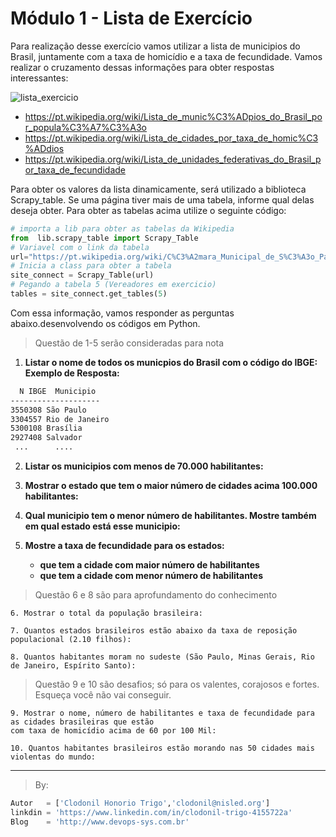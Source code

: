 Módulo 1 - Lista de Exercício
=========

Para realização desse exercício vamos utilizar a lista de municipios do Brasil, juntamente com a taxa de homicídio e a taxa de fecundidade. Vamos realizar o cruzamento dessas informações para obter respostas interessantes:

![lista_exercicio](https://github.com/clodonil/curso_python/blob/master/Imagens/m1_exercicio.JPG)

* https://pt.wikipedia.org/wiki/Lista_de_munic%C3%ADpios_do_Brasil_por_popula%C3%A7%C3%A3o
* https://pt.wikipedia.org/wiki/Lista_de_cidades_por_taxa_de_homic%C3%ADdios
* https://pt.wikipedia.org/wiki/Lista_de_unidades_federativas_do_Brasil_por_taxa_de_fecundidade

Para obter os valores da lista dinamicamente, será utilizado a biblioteca Scrapy_table. Se uma página tiver mais de uma tabela, informe qual delas deseja obter. Para obter as tabelas acima utilize o seguinte código:

```python
# importa a lib para obter as tabelas da Wikipedia
from  lib.scrapy_table import Scrapy_Table
# Variavel com o link da tabela
url="https://pt.wikipedia.org/wiki/C%C3%A2mara_Municipal_de_S%C3%A3o_Paulo"
# Inicia a class para obter a tabela
site_connect = Scrapy_Table(url)
# Pegando a tabela 5 (Vereadores em exercicio)
tables = site_connect.get_tables(5)
```

Com essa informação, vamos responder as perguntas abaixo.desenvolvendo os códigos em Python.

> Questão de 1-5 serão consideradas para nota

1. **Listar o nome de todos os municpios do Brasil com o código do IBGE:**
__Exemplo de Resposta:__
```sh
  N IBGE  Municipio
--------------------
3550308	São Paulo
3304557	Rio de Janeiro	
5300108	Brasília	
2927408	Salvador
 ...      ....
 ```

2. **Listar os municipios com menos de 70.000 habilitantes:**
   
3. **Mostrar o estado que tem o maior número de cidades acima 100.000 habilitantes:**

4. **Qual municipio tem o menor número de habilitantes. Mostre também em qual estado está esse municipio:**
	
5. **Mostre a taxa de fecundidade para os estados:**
     - **que tem a cidade com maior número de habilitantes**
     - **que tem a cidade com menor número de habilitantes**

> Questão 6 e 8 são para aprofundamento do conhecimento

```
6. Mostrar o total da população brasileira:

7. Quantos estados brasileiros estão abaixo da taxa de reposição populacional (2.10 filhos):

8. Quantos habitantes moram no sudeste (São Paulo, Minas Gerais, Rio de Janeiro, Espírito Santo):
```

> Questão 9 e 10 são desafios; só para os valentes, corajosos e fortes. Esqueça você não vai conseguir.

```
9. Mostrar o nome, número de habilitantes e taxa de fecundidade para as cidades brasileiras que estão 
com taxa de homicídio acima de 60 por 100 Mil:

10. Quantos habitantes brasileiros estão morando nas 50 cidades mais violentas do mundo:
```
***
> By:
```python
Autor   = ['Clodonil Honorio Trigo','clodonil@nisled.org']
linkdin = 'https://www.linkedin.com/in/clodonil-trigo-4155722a'
Blog    = 'http://www.devops-sys.com.br'
```